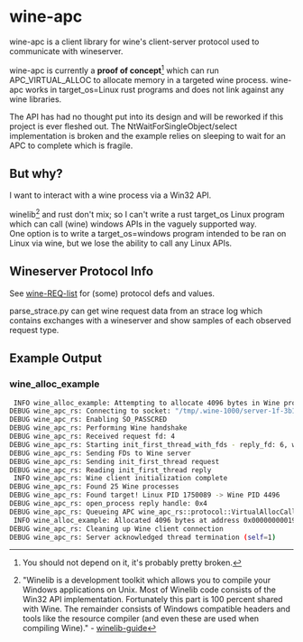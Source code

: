 <!--
SPDX-FileCopyrightText: 2025 LunNova

SPDX-License-Identifier: AGPL-3.0-or-later
SPDX-License-Identifier: LGPL-2.1-or-later
-->

# wine-apc

wine-apc is a client library for wine's client-server protocol used to communicate with wineserver.

wine-apc is currently a **proof of concept**[^1] which can run APC_VIRTUAL_ALLOC to allocate memory in a targeted wine process. wine-apc works in target_os=Linux rust programs and does not link against any wine libraries.

The API has had no thought put into its design and will be reworked if this project is ever fleshed out. The NtWaitForSingleObject/select implementation is broken and the example relies on sleeping to wait for an APC to complete which is fragile.

## But why?
I want to interact with a wine process via a Win32 API.

winelib[^2] and rust don't mix; so I can't write a rust target_os Linux program which can call (wine) windows APIs in the vaguely supported way.  
One option is to write a target_os=windows program intended to be ran on Linux via wine, but we lose the ability to call any Linux APIs.

## Wineserver Protocol Info

See [wine-REQ-list](./wine-REQ-list.md) for (some) protocol defs and values.

parse_strace.py can get wine request data from an strace log which contains exchanges with a wineserver and show samples of each observed request type.

## Example Output

### wine_alloc_example

```sh
 INFO wine_alloc_example: Attempting to allocate 4096 bytes in Wine process with Linux PID 1750089
DEBUG wine_apc_rs: Connecting to socket: "/tmp/.wine-1000/server-1f-3b133ec/socket"
DEBUG wine_apc_rs: Enabling SO_PASSCRED
DEBUG wine_apc_rs: Performing Wine handshake
DEBUG wine_apc_rs: Received request fd: 4
DEBUG wine_apc_rs: Starting init_first_thread_with_fds - reply_fd: 6, wait_fd: 8
DEBUG wine_apc_rs: Sending FDs to Wine server
DEBUG wine_apc_rs: Sending init_first_thread request
DEBUG wine_apc_rs: Reading init_first_thread reply
 INFO wine_apc_rs: Wine client initialization complete
DEBUG wine_apc_rs: Found 25 Wine processes
DEBUG wine_apc_rs: Found target! Linux PID 1750089 -> Wine PID 4496
DEBUG wine_apc_rs: open_process reply handle: 0x4
DEBUG wine_apc_rs: Queueing APC wine_apc_rs::protocol::VirtualAllocCall
 INFO wine_alloc_example: Allocated 4096 bytes at address 0x0000000001940000 in target process
DEBUG wine_apc_rs: Cleaning up Wine client connection
DEBUG wine_apc_rs: Server acknowledged thread termination (self=1)
```

[^1]: You should not depend on it, it's probably pretty broken.

[^2]: "Winelib is a development toolkit which allows you to compile your Windows applications on Unix. Most of Winelib code consists of the Win32 API implementation. Fortunately this part is 100 percent shared with Wine. The remainder consists of Windows compatible headers and tools like the resource compiler (and even these are used when compiling Wine)." - [winelib-guide](https://fossies.org/linux/misc/old/winelib-guide.html)